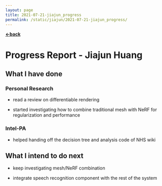 ```yaml
---
layout: page
title: 2021-07-21-jiajun_progress
permalink: /static/jiajun/2021-07-21-jiajun_progress/
---
```


[**<-back**](/static/jiajun)  

# Progress Report - Jiajun Huang

## What I have done

### Personal Research

* read a review on differentiable rendering

* started investigating how to combine traditional mesh with NeRF for regularization and performance

### Intel-PA

* helped handing off the decision tree and analysis code of NHS wiki

## What I intend to do next

* keep investigating mesh/NeRF combination

* integrate speech recognition component with the rest of the system

